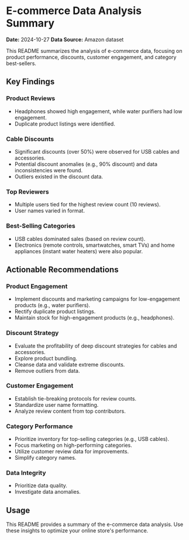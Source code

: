 
# E-commerce Data Analysis Summary
**Date:** 2024-10-27
**Data Source:** Amazon dataset

This README summarizes the analysis of e-commerce data, focusing on product performance, discounts, customer engagement, and category best-sellers.

## Key Findings

### Product Reviews

* Headphones showed high engagement, while water purifiers had low engagement.
* Duplicate product listings were identified.

### Cable Discounts

* Significant discounts (over 50%) were observed for USB cables and accessories.
* Potential discount anomalies (e.g., 90% discount) and data inconsistencies were found.
* Outliers existed in the discount data.

### Top Reviewers

* Multiple users tied for the highest review count (10 reviews).
* User names varied in format.

### Best-Selling Categories

* USB cables dominated sales (based on review count).
* Electronics (remote controls, smartwatches, smart TVs) and home appliances (instant water heaters) were also popular.

## Actionable Recommendations

### Product Engagement

* Implement discounts and marketing campaigns for low-engagement products (e.g., water purifiers).
* Rectify duplicate product listings.
* Maintain stock for high-engagement products (e.g., headphones).

### Discount Strategy

* Evaluate the profitability of deep discount strategies for cables and accessories.
* Explore product bundling.
* Cleanse data and validate extreme discounts.
* Remove outliers from data.

### Customer Engagement

* Establish tie-breaking protocols for review counts.
* Standardize user name formatting.
* Analyze review content from top contributors.

### Category Performance

* Prioritize inventory for top-selling categories (e.g., USB cables).
* Focus marketing on high-performing categories.
* Utilize customer review data for improvements.
* Simplify category names.

### Data Integrity

* Prioritize data quality.
* Investigate data anomalies.

## Usage

This README provides a summary of the e-commerce data analysis. Use these insights to optimize your online store's performance.
    